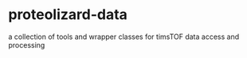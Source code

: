 # proteolizard-data
a collection of tools and wrapper classes for timsTOF data access and processing
